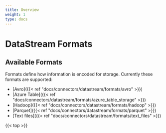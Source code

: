 ```yaml
---
title: Overview
weight: 1
type: docs
---
```

<!--
Licensed to the Apache Software Foundation (ASF) under one
or more contributor license agreements.  See the NOTICE file
distributed with this work for additional information
regarding copyright ownership.  The ASF licenses this file
to you under the Apache License, Version 2.0 (the
"License"); you may not use this file except in compliance
with the License.  You may obtain a copy of the License at

  http://www.apache.org/licenses/LICENSE-2.0

Unless required by applicable law or agreed to in writing,
software distributed under the License is distributed on an
"AS IS" BASIS, WITHOUT WARRANTIES OR CONDITIONS OF ANY
KIND, either express or implied.  See the License for the
specific language governing permissions and limitations
under the License.
-->

# DataStream Formats

## Available Formats

Formats define how information is encoded for storage. Currently these formats are supported:

 * [Avro]({{< ref "docs/connectors/datastream/formats/avro" >}})
 * [Azure Table]({{< ref "docs/connectors/datastream/formats/azure_table_storage" >}})
 * [Hadoop]({{< ref "docs/connectors/datastream/formats/hadoop" >}})
 * [Parquet]({{< ref "docs/connectors/datastream/formats/parquet" >}})
 * [Text files]({{< ref "docs/connectors/datastream/formats/text_files" >}})
 
{{< top >}}

